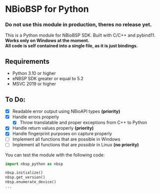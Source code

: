 # NBioBSP for Python
### Do not use this module in production, theres no release yet.
This is a Python module for NBioBSP SDK. Built with C/C++ and pybind11.  
**Works only on Windows at the moment.**  
**All code is self contained into a single file, as it is just bindings.**
## Requirements
- Python 3.10 or higher 
- eNBSP SDK greater or equal to 5.2
- MSVC 2019 or higher

## To Do:
- [x] Readable error output using NBioAPI types **(priority)**
- [x] Handle errors properly
    - [x] Throw translatable and proper exceptions from C++ to Python
- [x] Handle return values properly **(priority)**
- [x] Handle fingerprint purposes on capture properly
- [ ] Implement all functions that are possible in Windows
- [ ] Implement all functions that are *possible* in Linux **(no priority)**

You can test the module with the following code:
```python
import nbsp_python as nbsp

nbsp.initialize()
nbsp.get_version()
nbsp.enumerate_device()
...
```
